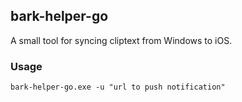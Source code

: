 ## bark-helper-go

A small tool for syncing cliptext from Windows to iOS.

### Usage

```
bark-helper-go.exe -u "url to push notification"
```